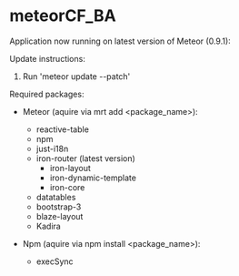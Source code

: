 meteorCF_BA
===========
Application now running on latest version of Meteor (0.9.1):

Update instructions:
  1. Run 'meteor update --patch'

<!--Run application with: meteor --release 0.8.2-->


Required packages:
- Meteor (aquire via mrt add <package_name>):
  - reactive-table
  - npm
  - just-i18n
  - iron-router (latest version)
    - iron-layout
    - iron-dynamic-template
    - iron-core
  - datatables
  - bootstrap-3
  - blaze-layout
  - Kadira

- Npm (aquire via npm install <package_name>):
  - execSync


